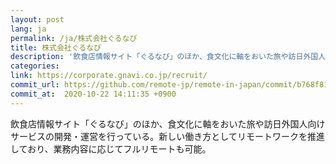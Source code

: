 ```yaml
---
layout: post
lang: ja
permalink: /ja/株式会社ぐるなび
title: 株式会社ぐるなび
description: '飲食店情報サイト「ぐるなび」のほか、食文化に軸をおいた旅や訪日外国人向けサービスの開発・運営を行っている。新しい働き方としてリモートワークを推進しており、業務内容に応じてフルリモートも可能。'
categories: 
link: https://corporate.gnavi.co.jp/recruit/
commit_url: https://github.com/remote-jp/remote-in-japan/commit/b768f81d852d3e855e7a3efb34de8aaf40c68bbd
commit_at:  2020-10-22 14:11:35 +0900
---
```


<p>飲食店情報サイト「ぐるなび」のほか、食文化に軸をおいた旅や訪日外国人向けサービスの開発・運営を行っている。新しい働き方としてリモートワークを推進しており、業務内容に応じてフルリモートも可能。</p>
